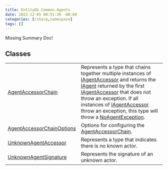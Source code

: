 ```yaml
---
title: EntityDb.Common.Agents
date: 2022-12-05 00:51:26 -08:00
categories: [csharp,namespace]
tags: []
---
```


Missing Summary Doc!
## Classes
<table><tr><td><a href='/posts/csharp.member.entitydb.common.agents.agentaccessorchain/'>AgentAccessorChain</a></td><td>
Represents a type that chains together multiple instances of <a href='/posts/csharp.member.entitydb.abstractions.agents.iagentaccessor/'>IAgentAccessor</a> and returns the
<a href='/posts/csharp.member.entitydb.abstractions.agents.iagent/'>IAgent</a> returned by the first <a href='/posts/csharp.member.entitydb.abstractions.agents.iagentaccessor/'>IAgentAccessor</a> that does not throw an exception.
If all instances of <a href='/posts/csharp.member.entitydb.abstractions.agents.iagentaccessor/'>IAgentAccessor</a> throw an exception, this type will throw a
<a href='/posts/csharp.member.entitydb.common.exceptions.noagentexception/'>NoAgentException</a>.
</td></tr><tr><td><a href='/posts/csharp.member.entitydb.common.agents.agentaccessorchainoptions/'>AgentAccessorChainOptions</a></td><td>
Options for configuring the <a href='/posts/csharp.member.entitydb.common.agents.agentaccessorchain/'>AgentAccessorChain</a>.
</td></tr><tr><td><a href='/posts/csharp.member.entitydb.common.agents.unknownagentaccessor/'>UnknownAgentAccessor</a></td><td>
Represents a type that indicates there is no known actor.
</td></tr><tr><td><a href='/posts/csharp.member.entitydb.common.agents.unknownagentsignature/'>UnknownAgentSignature</a></td><td>
Represents the signature of an unknown actor.
</td></tr></table>
